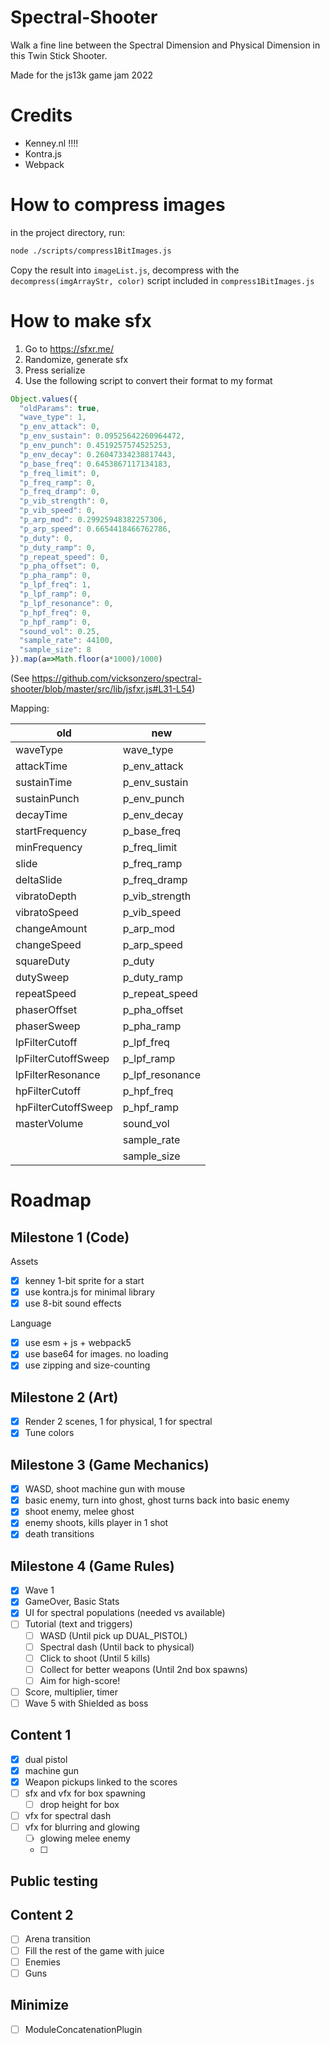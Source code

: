 # Spectral-Shooter
Walk a fine line between the Spectral Dimension and Physical Dimension in this Twin Stick Shooter.

Made for the js13k game jam 2022



# Credits

- Kenney.nl !!!!
- Kontra.js
- Webpack

# How to compress images

in the project directory, run:

```bash
node ./scripts/compress1BitImages.js
```

Copy the result into `imageList.js`, decompress with the `decompress(imgArrayStr, color)` script included in `compress1BitImages.js`


# How to make sfx

1. Go to https://sfxr.me/
2. Randomize, generate sfx
3. Press serialize
4. Use the following script to convert their format to my format

```js
Object.values({
  "oldParams": true,
  "wave_type": 1,
  "p_env_attack": 0,
  "p_env_sustain": 0.09525642260964472,
  "p_env_punch": 0.4519257574525253,
  "p_env_decay": 0.26047334238817443,
  "p_base_freq": 0.6453867117134183,
  "p_freq_limit": 0,
  "p_freq_ramp": 0,
  "p_freq_dramp": 0,
  "p_vib_strength": 0,
  "p_vib_speed": 0,
  "p_arp_mod": 0.29925948382257306,
  "p_arp_speed": 0.6654418466762786,
  "p_duty": 0,
  "p_duty_ramp": 0,
  "p_repeat_speed": 0,
  "p_pha_offset": 0,
  "p_pha_ramp": 0,
  "p_lpf_freq": 1,
  "p_lpf_ramp": 0,
  "p_lpf_resonance": 0,
  "p_hpf_freq": 0,
  "p_hpf_ramp": 0,
  "sound_vol": 0.25,
  "sample_rate": 44100,
  "sample_size": 8
}).map(a=>Math.floor(a*1000)/1000)
```

(See https://github.com/vicksonzero/spectral-shooter/blob/master/src/lib/jsfxr.js#L31-L54)

Mapping:

| old                 | new             |
| ------------------- | --------------- |
| waveType            | wave_type       |
| attackTime          | p_env_attack    |
| sustainTime         | p_env_sustain   |
| sustainPunch        | p_env_punch     |
| decayTime           | p_env_decay     |
| startFrequency      | p_base_freq     |
| minFrequency        | p_freq_limit    |
| slide               | p_freq_ramp     |
| deltaSlide          | p_freq_dramp    |
| vibratoDepth        | p_vib_strength  |
| vibratoSpeed        | p_vib_speed     |
| changeAmount        | p_arp_mod       |
| changeSpeed         | p_arp_speed     |
| squareDuty          | p_duty          |
| dutySweep           | p_duty_ramp     |
| repeatSpeed         | p_repeat_speed  |
| phaserOffset        | p_pha_offset    |
| phaserSweep         | p_pha_ramp      |
| lpFilterCutoff      | p_lpf_freq      |
| lpFilterCutoffSweep | p_lpf_ramp      |
| lpFilterResonance   | p_lpf_resonance |
| hpFilterCutoff      | p_hpf_freq      |
| hpFilterCutoffSweep | p_hpf_ramp      |
| masterVolume        | sound_vol       |
|                     | sample_rate     |
|                     | sample_size     |


# Roadmap

## Milestone 1 (Code)

Assets
- [x] kenney 1-bit sprite for a start
- [x] use kontra.js for minimal library
- [x] use 8-bit sound effects

Language
- [x] use esm + js + webpack5
- [x] use base64 for images. no loading
- [x] use zipping and size-counting

## Milestone 2 (Art)
- [x] Render 2 scenes, 1 for physical, 1 for spectral
- [x] Tune colors

## Milestone 3 (Game Mechanics)
- [x] WASD, shoot machine gun with mouse
- [x] basic enemy, turn into ghost, ghost turns back into basic enemy
- [x] shoot enemy, melee ghost
- [x] enemy shoots, kills player in 1 shot
- [x] death transitions

## Milestone 4 (Game Rules)
- [x] Wave 1
- [x] GameOver, Basic Stats
- [x] UI for spectral populations (needed vs available)
- [ ] Tutorial (text and triggers)
  - [ ] WASD (Until pick up DUAL_PISTOL)
  - [ ] Spectral dash (Until back to physical)
  - [ ] Click to shoot (Until 5 kills)
  - [ ] Collect for better weapons (Until 2nd box spawns)
  - [ ] Aim for high-score!
- [ ] Score, multiplier, timer
- [ ] Wave 5 with Shielded as boss

## Content 1
- [x] dual pistol
- [x] machine gun
- [x] Weapon pickups linked to the scores
- [ ] sfx and vfx for box spawning
  - [ ] drop height for box
- [ ] vfx for spectral dash
- [ ] vfx for blurring and glowing
  - [ ] glowing melee enemy
  - [ ] 


## Public testing


## Content 2
- [ ] Arena transition
- [ ] Fill the rest of the game with juice
- [ ] Enemies
- [ ] Guns

## Minimize

- [ ] ModuleConcatenationPlugin